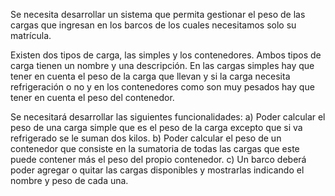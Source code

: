 
Se necesita desarrollar un sistema que permita gestionar el peso de las cargas que ingresan en los barcos
de los cuales necesitamos solo su matrícula.

Existen dos tipos de carga, las simples y los contenedores. Ambos tipos de carga tienen un nombre y una
descripción. En las cargas simples hay que tener en cuenta el peso de la carga que llevan y si la carga
necesita refrigeración o no y en los contenedores como son muy pesados hay que tener en cuenta el peso
del contenedor.

Se necesitará desarrollar las siguientes funcionalidades:
a) Poder calcular el peso de una carga simple que es el peso de la carga excepto que si va refrigerado
se le suman dos kilos.
b) Poder calcular el peso de un contenedor que consiste en la sumatoria de todas las cargas que este
puede contener más el peso del propio contenedor.
c) Un barco deberá poder agregar o quitar las cargas disponibles y mostrarlas indicando el nombre
y peso de cada una.